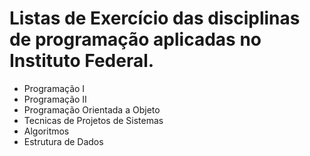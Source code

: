 # Listas de Exercício das disciplinas de programação aplicadas no Instituto Federal.

- Programação I
- Programação II
- Programação Orientada a Objeto
- Tecnicas de Projetos de Sistemas
- Algoritmos
- Estrutura de Dados

